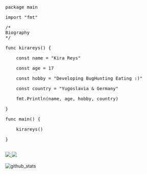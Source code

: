 <pre>package main

import "fmt"

/*
Biography
*/

func kirareys() { <br>
	const name = "Kira Reys" <br>
	const age = 17 <br>
	const hobby = "Developing BugHunting Eating :)" <br>
	const country = "Yugoslavia & Germany" <br>
	fmt.Println(name, age, hobby, country) <br>
}

func main() { <br>
	kirareys() <br>
}
</pre>
<br>
<a href="https://discord.com/"><img src="https://img.shields.io/badge/Discord-Kira%20Reys%232749-blue?style=plastic&logo=discord.svg" /> </a>
<a href="https://instagram.com/kira.reys"><img src="https://img.shields.io/badge/Instagram-Kira%20Reys-purple?style=plastic&logo=instagram"/> </a>
<br><br>
<center><img align="left" alt="github_stats" src="https://github-readme-stats.vercel.app/api?username=KiraReys&show_icons=true&theme=radical"></center>

